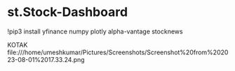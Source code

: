 # st.Stock-Dashboard


!pip3 install yfinance numpy plotly alpha-vantage stocknews 



KOTAK
file:///home/umeshkumar/Pictures/Screenshots/Screenshot%20from%202023-08-01%2017.33.24.png
